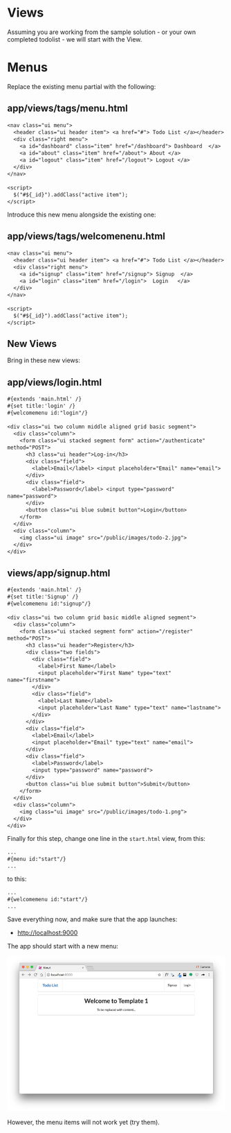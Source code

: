 # Views

Assuming you are working from the sample solution - or your own completed todolist - we will start with the View.

# Menus

Replace the existing menu partial with the following:

## app/views/tags/menu.html

~~~
<nav class="ui menu">
  <header class="ui header item"> <a href="#"> Todo List </a></header>
  <div class="right menu">
    <a id="dashboard" class="item" href="/dashboard"> Dashboard  </a>
    <a id="about" class="item" href="/about"> About </a>
    <a id="logout" class="item" href="/logout"> Logout </a>
  </div>
</nav>

<script>
  $("#${_id}").addClass("active item");
</script>
~~~

Introduce this new menu alongside the existing one:

## app/views/tags/welcomenenu.html

~~~
<nav class="ui menu">
  <header class="ui header item"> <a href="#"> Todo List </a></header>
  <div class="right menu">
    <a id="signup" class="item" href="/signup"> Signup  </a>
    <a id="login" class="item" href="/login">  Login   </a>
  </div>
</nav>

<script>
  $("#${_id}").addClass("active item");
</script>
~~~ 

## New Views

Bring in these new views:

## app/views/login.html

~~~
#{extends 'main.html' /}
#{set title:'login' /}
#{welcomemenu id:"login"/}

<div class="ui two column middle aligned grid basic segment">
  <div class="column">
    <form class="ui stacked segment form" action="/authenticate" method="POST">
      <h3 class="ui header">Log-in</h3>
      <div class="field">
        <label>Email</label> <input placeholder="Email" name="email">
      </div>
      <div class="field">
        <label>Password</label> <input type="password" name="password">
      </div>
      <button class="ui blue submit button">Login</button>
    </form>
  </div>
  <div class="column">
    <img class="ui image" src="/public/images/todo-2.jpg">
  </div>
</div>
~~~

## views/app/signup.html

~~~
#{extends 'main.html' /}
#{set title:'Signup' /}
#{welcomemenu id:"signup"/}

<div class="ui two column grid basic middle aligned segment">
  <div class="column">
    <form class="ui stacked segment form" action="/register" method="POST">
      <h3 class="ui header">Register</h3>
      <div class="two fields">
        <div class="field">
          <label>First Name</label>
          <input placeholder="First Name" type="text" name="firstname">
        </div>
        <div class="field">
          <label>Last Name</label>
          <input placeholder="Last Name" type="text" name="lastname">
        </div>
      </div>
      <div class="field">
        <label>Email</label>
        <input placeholder="Email" type="text" name="email">
      </div>
      <div class="field">
        <label>Password</label>
        <input type="password" name="password">
      </div>
      <button class="ui blue submit button">Submit</button>
    </form>
  </div>
  <div class="column">
    <img class="ui image" src="/public/images/todo-1.png">
  </div>
</div>
~~~

Finally for this step, change one line in the `start.html` view, from this:

~~~
...
#{menu id:"start"/}
...
~~~

to this:

~~~
...
#{welcomemenu id:"start"/}
...
~~~


Save everything now, and make sure that the app launches:

- <http://localhost:9000>

The app should start with a new menu:

![](img/01.png)

However, the menu items will not work yet (try them).

